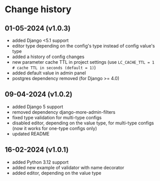 # Change history

## 01-05-2024 (v1.0.3)
- added Django <5.1 support
- editor type depending on the config's type instead of config value's type
- added a history of config changes
- new parameter cache TTL in project settings (use `LC_CACHE_TTL = 1    # cache TTL in seconds (default = 1)`)
- added default value in admin panel
- postgres dependency removed (for Django >= 4.0)

## 09-04-2024 (v1.0.2)
- added Django 5 support
- removed dependency django-more-admin-filters
- fixed type validation for multi-type configs
- disabled editor, depending on the value type, for multi-type configs (now it works for one-type configs only)
- updated README

## 16-02-2024 (v1.0.1)
- added Python 3.12 support
- added new example of validator with name decorator
- added editor, depending on the value type
